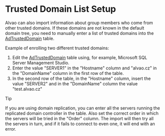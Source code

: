 # Trusted Domain List Setup
      
Alvao can also import information about group members who come from other trusted domains. If these domains are not known in the default domain tree, you need to manually enter a list of trusted domains into the [AdTrustedDomain](../../../customization/database) table.
      
Example of enrolling two different trusted domains:

1. Edit the [AdTrustedDomain](../../../customization/database#U_AdTrustedDomain) table using, for example, Microsoft SQL Server Management Studio.
2. Enter the value "SERVER1" in the "Hostname" column and "alvao.cz" in the "DomainName" column in the first row of the table.
3. In the second row of the table, in the "Hostname" column, insert the value "SERVER2" and in the "DomainName" column the value "test.alvao.cz"

> [!TIP]
> If you are using domain replication, you can enter all the servers running the replicated domain controller in the table. Also set the correct order in which the servers will be tried in the "Order" column. The import will then try all the servers in turn, and if it fails to connect to even one, it will end with an error.
